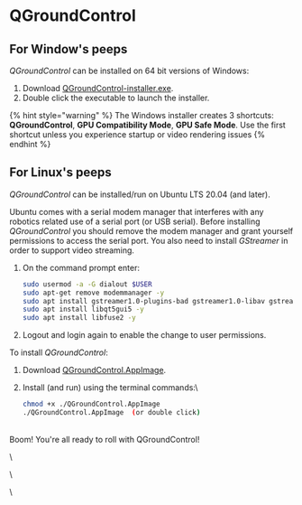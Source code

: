 # QGroundControl

## For Window's peeps

_QGroundControl_ can be installed on 64 bit versions of Windows:

1. Download [QGroundControl-installer.exe](https://d176tv9ibo4jno.cloudfront.net/latest/QGroundControl-installer.exe).
2. Double click the executable to launch the installer.

{% hint style="warning" %}
The Windows installer creates 3 shortcuts: **QGroundControl**, **GPU Compatibility Mode**, **GPU Safe Mode**. Use the first shortcut unless you experience startup or video rendering issues
{% endhint %}

## For Linux's peeps

_QGroundControl_ can be installed/run on Ubuntu LTS 20.04 (and later).

Ubuntu comes with a serial modem manager that interferes with any robotics related use of a serial port (or USB serial). Before installing _QGroundControl_ you should remove the modem manager and grant yourself permissions to access the serial port. You also need to install _GStreamer_ in order to support video streaming.

1.  On the command prompt enter:

    ```bash
    sudo usermod -a -G dialout $USER
    sudo apt-get remove modemmanager -y
    sudo apt install gstreamer1.0-plugins-bad gstreamer1.0-libav gstreamer1.0-gl -y
    sudo apt install libqt5gui5 -y
    sudo apt install libfuse2 -y
    ```
2. Logout and login again to enable the change to user permissions.

&#x20; To install _QGroundControl_:

1. Download [QGroundControl.AppImage](https://d176tv9ibo4jno.cloudfront.net/latest/QGroundControl.AppImage).
2.  Install (and run) using the terminal commands:\


    ```bash
    chmod +x ./QGroundControl.AppImage
    ./QGroundControl.AppImage  (or double click)

    ```

\
Boom! You're all ready to roll with QGroundControl!

\


\


\
